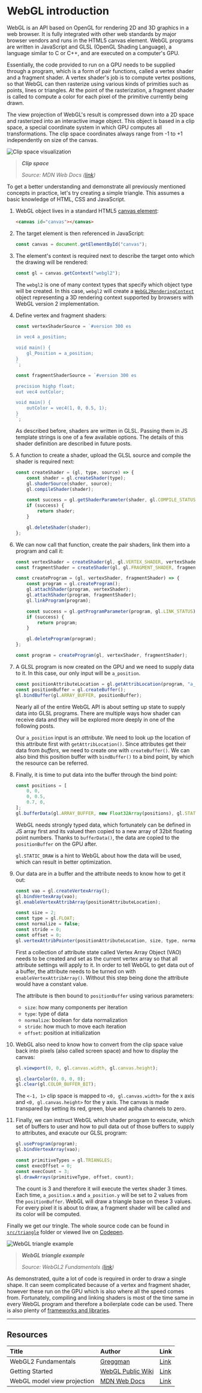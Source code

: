 # WebGL introduction

WebGL is an API based on OpenGL for rendering 2D and 3D graphics in a web browser. It is fully integrated with other web standards by major browser vendors and runs in the HTML5 canvas element. WebGL programs are written in JavaScript and GLSL (OpenGL Shading Language), a language similar to C or C++, and are executed on a computer's GPU.

Essentially, the code provided to run on a GPU needs to be supplied through a program, which is a form of pair functions, called a vertex shader and a fragment shader. A vertex shader's job is to compute vertex positions, so that WebGL can then rasterize using various kinds of primities such as points, lines or triangles. At the point of the rasterization, a fragment shader is called to compute a color for each pixel of the primitive currently being drawn.

The view projection of WebGL's result is compressed down into a 2D space and rasterized into an interactive image object. This object is based in a clip space, a special coordinate system in which GPU computes all transformations. The clip space coordinates always range from -1 to +1 independently on size of the canvas.

![Clip space visualization](./assets/clip-space.svg)

> ***Clip space***
>
> *Source: MDN Web Docs ([link][R003])*


To get a better understanding and demonstrate all previously mentioned concepts in practice, let's try creating a simple triangle. This assumes a basic knowledge of HTML, CSS and JavaScript.

1) WebGL object lives in a standard HTML5 [canvas element](https://developer.mozilla.org/en-US/docs/Web/HTML/Element/canvas):

    ```html
    <canvas id="canvas"></canvas>
    ```

2) The target element is then referenced in JavaScript:

    ```js
    const canvas = document.getElementById("canvas");
    ```

3) The element's context is required next to describe the target onto which the drawing will be rendered:

    ```js
    const gl = canvas.getContext("webgl2");
    ```
    
    The `webgl2` is one of many context types that specify which object type will be created. In this case, `webgl2` will create a [`WebGL2RenderingContext`](https://developer.mozilla.org/en-US/docs/Web/API/WebGL2RenderingContext) object representing a 3D rendering context supported by browsers with WebGL version 2 implementation.

4) Define vertex and fragment shaders:
    ```js
    const vertexShaderSource = `#version 300 es

    in vec4 a_position;

    void main() {
        gl_Position = a_position;
    }
    `;

    const fragmentShaderSource = `#version 300 es
 
    precision highp float;
    out vec4 outColor;
    
    void main() {
        outColor = vec4(1, 0, 0.5, 1);
    }
    `;
    ```

    As described before, shaders are written in GLSL. Passing them in JS template strings is one of a few available options. The details of this shader definition are described in future posts.

5) A function to create a shader, upload the GLSL source and compile the shader is required next:

    ```js
    const createShader = (gl, type, source) => {
        const shader = gl.createShader(type);
        gl.shaderSource(shader, source);
        gl.compileShader(shader);

        const success = gl.getShaderParameter(shader, gl.COMPILE_STATUS);
        if (success) {
            return shader;
        }

        gl.deleteShader(shader);
    };
    ```

6) We can now call that function, create the pair shaders, link them into a program and call it:

    ```js
    const vertexShader = createShader(gl, gl.VERTEX_SHADER, vertexShaderSource);
    const fragmentShader = createShader(gl, gl.FRAGMENT_SHADER, fragmentShaderSource);

    const createProgram = (gl, vertexShader, fragmentShader) => {
        const program = gl.createProgram();
        gl.attachShader(program, vertexShader);
        gl.attachShader(program, fragmentShader);
        gl.linkProgram(program);

        const success = gl.getProgramParameter(program, gl.LINK_STATUS);
        if (success) {
            return program;
        }

        gl.deleteProgram(program);
    };

    const program = createProgram(gl, vertexShader, fragmentShader);
    ```

7) A GLSL program is now created on the GPU and we need to supply data to it. In this case, our only input will be `a_position`.

    ```js
    const positionAttributeLocation = gl.getAttribLocation(program, "a_position");
    const positionBuffer = gl.createBuffer();
    gl.bindBuffer(gl.ARRAY_BUFFER, positionBuffer);
    ```
    
    Nearly all of the entire WebGL API is about setting up state to supply data into GLSL programs. There are multiple ways how shader can receive data and they will be explored more deeply in one of the following posts. 

    Our `a_position` input is an *attribute*. We need to look up the location of this attribute first with `getAttribLocation()`. Since attributes get their data from *buffers*, we need to create one with `createBuffer()`. We can also bind this position buffer with `bindBuffer()` to a bind point, by which the resource can be referred.

8) Finally, it is time to put data into the buffer through the bind point:

    ```js
    const positions = [
        0, 0,
        0, 0.5,
        0.7, 0,
    ];
    gl.bufferData(gl.ARRAY_BUFFER, new Float32Array(positions), gl.STATIC_DRAW);
    ```

    WebGL needs strongly typed data, which fortunately can be defined in JS array first and its valued then copied to a new array of 32bit floating point numbers. Thanks to `bufferData()`, the data are copied to the `positionBuffer` on the GPU after.

    `gl.STATIC_DRAW` is a hint to WebGL about how the data will be used, which can result in better optimization.

9) Our data are in a buffer and the attribute needs to know how to get it out:

    ```js
    const vao = gl.createVertexArray();
    gl.bindVertexAray(vao);
    gl.enableVertexAttribArray(positionAttributeLocation);

    const size = 2;
    const type = gl.FLOAT;
    const normalize = false;
    const stride = 0;
    const offset = 0;
    gl.vertexAttribPointer(positionAttributeLocation, size, type, normalize, stride, offset);
    ```

    First a collection of attribute state called Vertex Array Object (VAO) needs to be created and set as the current vertex array so that all attribute settings will apply to it. In order to tell WebGL to get data out of a buffer, the attribute needs to be turned on with `enableVertexAttribArray()`. Without this step being done the attribute would have a constant value. 

    The attribute is then bound to `positionBuffer` using various parameters:

    - `size`: how many components per iteration
    - `type`: type of data
    - `normalize`: boolean for data normalization
    - `stride`: how much to move each iteration
    - `offset`: position at initialization

10) WebGL also need to know how to convert from the clip space value back into pixels (also called screen space) and how to display the canvas:

    ```js
    gl.viewport(0, 0, gl.canvas.width, gl.canvas.height);

    gl.clearColor(0, 0, 0, 0);
    gl.clear(gl.COLOR_BUFFER_BIT);
    ```

    The `<-1, 1>` clip space is mapped to `<0, gl.canvas.width>` for the x axis and `<0, gl.canvas.height>` for the y axis. The canvas is made transpared by setting its red, green, blue and aplha channels to zero.

11) Finally, we can instruct WebGL which shader program to execute, which set of buffers to user and how to pull data out of those buffers to supply to attributes, and exacute our GLSL program:

    ```js
    gl.useProgram(program);
    gl.bindVertexArray(vao);

    const primitiveTypes = gl.TRIANGLES;
    const execOffset = 0;
    const execCount = 3;
    gl.drawArrays(primitiveType, offset, count);
    ```

    The count is 3 and therefore it will execute the vertex shader 3 times. Each time, `a_position.x` and `a_position.y` will be set to 2 values from the `positionBuffer`. WebGL will draw a triangle base on these 3 values. For every pixel it is about to draw, a fragment shader will be called and its color will be computed.

Finally we get our tringle. The whole source code can be found in [`src/triangle`](src/triangle) folder or viewed live on [Codepen](https://codepen.io/bartosjiri/pen/ExVqowj).

![WebGL triangle example](./assets/triangle.png)

> ***WebGL triangle example***
>
> *Source: WebGL2 Fundamentals ([link][R001])*

As demonstrated, quite a lot of code is required in order to draw a single shape. It can seem complicated because of a vertex and fragment shader, however these run on the GPU which is also where all the speed comes from. Fortunately, compiling and linking shaders is most of the time same in every WebGL program and therefore a boilerplate code can be used. There is also plenty of [frameworks and libraries](https://gist.github.com/dmnsgn/76878ba6903cf15789b712464875cfdc).


---

## Resources
| Title | Author | Link |
| :---   | :---  | :---  |
| WebGL2 Fundamentals | [Greggman](https://github.com/greggman) | [Link][R001] |
| Getting Started | [WebGL Public Wiki](https://www.khronos.org/webgl/wiki/) | [Link][R002] |
| WebGL model view projection | [MDN Web Docs](https://developer.mozilla.org) | [Link][R003] |


[R001]: https://webgl2fundamentals.org/webgl/lessons/webgl-fundamentals.html
[R002]: https://www.khronos.org/webgl/wiki/Getting_Started
[R003]: https://developer.mozilla.org/en-US/docs/Web/API/WebGL_API/WebGL_model_view_projection
